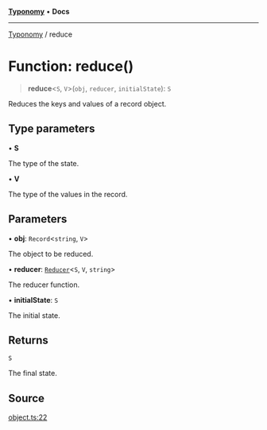 [**Typonomy**](../README.md) • **Docs**

***

[Typonomy](../globals.md) / reduce

# Function: reduce()

> **reduce**\<`S`, `V`\>(`obj`, `reducer`, `initialState`): `S`

Reduces the keys and values of a record object.

## Type parameters

• **S**

The type of the state.

• **V**

The type of the values in the record.

## Parameters

• **obj**: `Record`\<`string`, `V`\>

The object to be reduced.

• **reducer**: [`Reducer`](../type-aliases/Reducer.md)\<`S`, `V`, `string`\>

The reducer function.

• **initialState**: `S`

The initial state.

## Returns

`S`

The final state.

## Source

[object.ts:22](https://github.com/softcraft-development/typonomy/blob/b2f9399cc7ee48148cc20b59e77776d46b4d859d/src/object.ts#L22)
